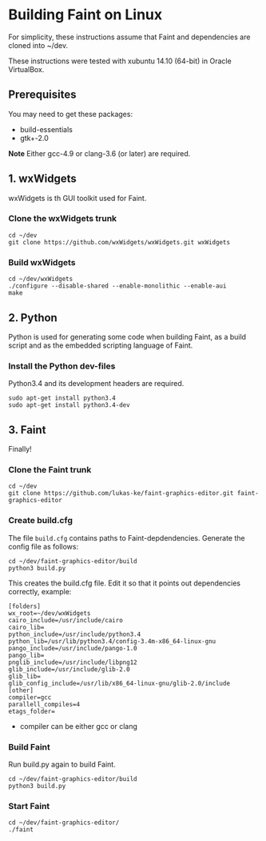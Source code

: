 # Building Faint on Linux

For simplicity, these instructions assume that Faint and dependencies
are cloned into ~/dev.

These instructions were tested with xubuntu 14.10 (64-bit) in Oracle
VirtualBox.

## Prerequisites
You may need to get these packages:
* build-essentials
* gtk+-2.0

**Note** Either gcc-4.9 or clang-3.6 (or later) are required.

## 1. wxWidgets
wxWidgets is th GUI toolkit used for Faint.

### Clone the wxWidgets trunk

    cd ~/dev
    git clone https://github.com/wxWidgets/wxWidgets.git wxWidgets

### Build wxWidgets

    cd ~/dev/wxWidgets
    ./configure --disable-shared --enable-monolithic --enable-aui
    make

## 2. Python
Python is used for generating some code when building Faint, as a
build script and as the embedded scripting language of Faint.

### Install the Python dev-files
Python3.4 and its development headers are required.

    sudo apt-get install python3.4
    sudo apt-get install python3.4-dev

## 3. Faint
Finally!

### Clone the Faint trunk
    cd ~/dev
    git clone https://github.com/lukas-ke/faint-graphics-editor.git faint-graphics-editor

### Create build.cfg

The file `build.cfg` contains paths to Faint-depdendencies. Generate
the config file as follows:

    cd ~/dev/faint-graphics-editor/build
    python3 build.py

This creates the build.cfg file. Edit it so that it points out
dependencies correctly, example:

    [folders]
    wx_root=~/dev/wxWidgets
    cairo_include=/usr/include/cairo
    cairo_lib=
    python_include=/usr/include/python3.4
    python_lib=/usr/lib/python3.4/config-3.4m-x86_64-linux-gnu
    pango_include=/usr/include/pango-1.0
    pango_lib=
    pnglib_include=/usr/include/libpng12
    glib_include=/usr/include/glib-2.0
    glib_lib=
    glib_config_include=/usr/lib/x86_64-linux-gnu/glib-2.0/include
    [other]
    compiler=gcc
    parallell_compiles=4
    etags_folder=

* compiler can be either gcc or clang

### Build Faint

Run build.py again to build Faint.

    cd ~/dev/faint-graphics-editor/build
    python3 build.py

### Start Faint

    cd ~/dev/faint-graphics-editor/
    ./faint
